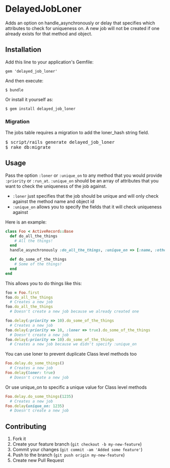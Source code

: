 # DelayedJobLoner

Adds an option on handle_asynchronously or delay that specifies which attributes to check for uniqueness on. A new job will not be created if one already exists for that method and object.

## Installation

Add this line to your application's Gemfile:

    gem 'delayed_job_loner'

And then execute:

    $ bundle

Or install it yourself as:

    $ gem install delayed_job_loner

### Migration

The jobs table requires a migration to add the loner_hash string field.

<pre>
$ script/rails generate delayed_job_loner
$ rake db:migrate
</pre>

## Usage

Pass the option `:loner` or `:unique_on` to any method that you would provide `:priority` or `:run_at`. `:unique_on` should be an array of attributes that you want to check the uniqueness of the job against.

* `:loner` just specifies that the job should be unique and will only check against the method name and object id
* `:unique_on` allows you to specify the fields that it will check uniqueness against

Here is an example:
```ruby
class Foo < ActiveRecord::Base
  def do_all_the_things
    # All the things!
  end
  handle_asynchronously :do_all_the_things, :unique_on => [:name, :other]

  def do_some_of_the_things
    # Some of the things!
  end
end
```

This allows you to do things like this:
```ruby
foo = Foo.first
foo.do_all_the_things
  # Creates a new job
foo.do_all_the_things
  # Doesn't create a new job because we already created one

foo.delay(:priority => 10).do_some_of_the_things
  # Creates a new job
foo.delay(:priority => 10, :loner => true).do_some_of_the_things
  # Doesn't create a new job
foo.delay(:priority => 10).do_some_of_the_things
  # Creates a new job because we didn't specify :unique_on
```

You can use loner to prevent duplicate Class level methods too
```ruby
Foo.delay.do_some_things()
  # Creates a new job
Foo.delay(loner: true)
  # Doesn't create a new job
```

Or use unique_on to specific a unique value for Class level methods
```ruby
Foo.delay.do_some_things(1235)
  # Creates a new job
Foo.delay(unique_on: 1235)
  # Doesn't create a new job
```


## Contributing

1. Fork it
2. Create your feature branch (`git checkout -b my-new-feature`)
3. Commit your changes (`git commit -am 'Added some feature'`)
4. Push to the branch (`git push origin my-new-feature`)
5. Create new Pull Request
